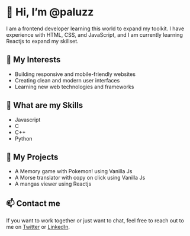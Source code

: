 # 👋 Hi, I’m @paluzz
I am a frontend developer learning this world to expand my toolkit. I have experience with HTML, CSS, and JavaScript, and I am currently learning Reactjs to expand my skillset.

## 👀 My Interests
- Building responsive and mobile-friendly websites
- Creating clean and modern user interfaces
- Learning new web technologies and frameworks

## 🌱 What are my Skills
- Javascript
- C
- C++
- Python

## 🚀 My Projects
- A Memory game with Pokemon! using Vanilla Js
- A Morse translator with copy on click using Vanilla Js
- A mangas viewer using Reactjs

## 📫 Contact me
If you want to work together or just want to chat, feel free to reach out to me on [Twitter](https://twitter.com/@damianp_) or [LinkedIn](https://www.linkedin.com/in/paluzz/).
